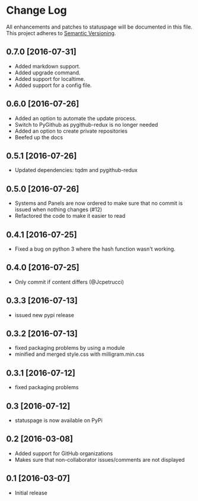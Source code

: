 # Change Log
All enhancements and patches to statuspage will be documented in this file.
This project adheres to [Semantic Versioning](http://semver.org/).

## 0.7.0 [2016-07-31]
- Added markdown support.
- Added upgrade command.
- Added support for localtime.
- Added support for a config file.

## 0.6.0 [2016-07-26]
- Added an option to automate the update process.
- Switch to PyGithub as pygithub-redux is no longer needed
- Added an option to create private repositories
- Beefed up the docs

## 0.5.1 [2016-07-26]
- Updated dependencies: tqdm and pygithub-redux

## 0.5.0 [2016-07-26]
- Systems and Panels are now ordered to make sure that no commit is issued when nothing changes (#12)
- Refactored the code to make it easier to read

## 0.4.1 [2016-07-25]
- Fixed a bug on python 3 where the hash function wasn't working.

## 0.4.0 [2016-07-25]
- Only commit if content differs (@Jcpetrucci)

## 0.3.3 [2016-07-13]
- issued new pypi release

## 0.3.2 [2016-07-13]
- fixed packaging problems by using a module
- minified and merged style.css with milligram.min.css

## 0.3.1 [2016-07-12]
- fixed packaging problems

## 0.3 [2016-07-12]
- statuspage is now available on PyPi

## 0.2 [2016-03-08]
- Added support for GitHub organizations
- Makes sure that non-collaborator issues/comments are not displayed

## 0.1 [2016-03-07]
- Initial release
